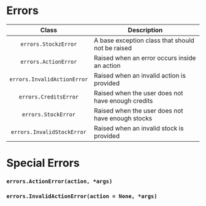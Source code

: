 # Errors
| Class                       | Description                                         |
|:---------------------------:|-----------------------------------------------------|
| `errors.StockzError`        | A base exception class that should not be raised    |
| `errors.ActionError`        | Raised when an error occurs inside an action        |
| `errors.InvalidActionError` | Raised when an invalid action is provided           |
| `errors.CreditsError`       | Raised when the user does not have enough credits   |
| `errors.StockError`         | Raised when the user does not have enough stocks    |
| `errors.InvalidStockError`  | Raised when an invalid stock is provided            |

# Special Errors
### `errors.ActionError(action, *args)`
### `errors.InvalidActionError(action = None, *args)`
